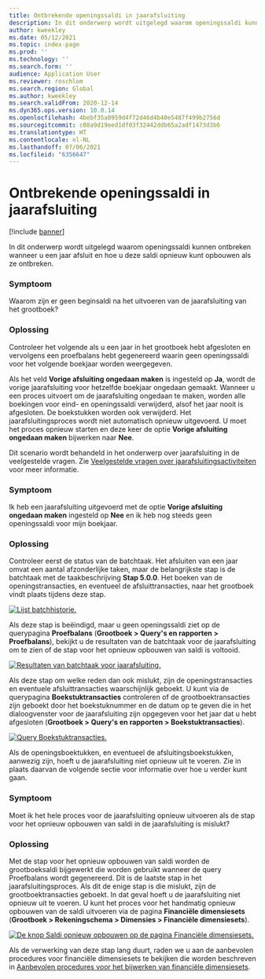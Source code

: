 ```yaml
---
title: Ontbrekende openingssaldi in jaarafsluiting
description: In dit onderwerp wordt uitgelegd waarom openingssaldi kunnen ontbreken wanneer u een jaar afsluit en hoe u deze saldi opnieuw kunt opbouwen als ze ontbreken.
author: kweekley
ms.date: 05/12/2021
ms.topic: index-page
ms.prod: ''
ms.technology: ''
ms.search.form: ''
audience: Application User
ms.reviewer: roschlom
ms.search.region: Global
ms.author: kweekley
ms.search.validFrom: 2020-12-14
ms.dyn365.ops.version: 10.0.14
ms.openlocfilehash: 4bebf35a8959d4f72d46d4b40e5487f499b2756d
ms.sourcegitcommit: c08a9d19eed1df03f32442ddb65a2adf1473d3b6
ms.translationtype: HT
ms.contentlocale: nl-NL
ms.lasthandoff: 07/06/2021
ms.locfileid: "6356647"
---
```

# <a name="year-end-close-missing-opening-balances"></a>Ontbrekende openingssaldi in jaarafsluiting

[!include [banner](../includes/banner.md)]

In dit onderwerp wordt uitgelegd waarom openingssaldi kunnen ontbreken wanneer u een jaar afsluit en hoe u deze saldi opnieuw kunt opbouwen als ze ontbreken.

### <a name="symptom"></a>Symptoom

Waarom zijn er geen beginsaldi na het uitvoeren van de jaarafsluiting van het grootboek? 

### <a name="resolution"></a>Oplossing

Controleer het volgende als u een jaar in het grootboek hebt afgesloten en vervolgens een proefbalans hebt gegenereerd waarin geen openingssaldi voor het volgende boekjaar worden weergegeven.

Als het veld **Vorige afsluiting ongedaan maken** is ingesteld op **Ja**, wordt de vorige jaarafsluiting voor hetzelfde boekjaar ongedaan gemaakt. Wanneer u een proces uitvoert om de jaarafsluiting ongedaan te maken, worden alle boekingen voor eind- en openingssaldi verwijderd, alsof het jaar nooit is afgesloten. De boekstukken worden ook verwijderd. Het jaarafsluitingsproces wordt niet automatisch opnieuw uitgevoerd. U moet het proces opnieuw starten en deze keer de optie **Vorige afsluiting ongedaan maken** bijwerken naar **Nee**.

Dit scenario wordt behandeld in het onderwerp over jaarafsluiting in de veelgestelde vragen. Zie [Veelgestelde vragen over jaarafsluitingsactiviteiten](faq-year-end-activities.md) voor meer informatie.

### <a name="symptom"></a>Symptoom

Ik heb een jaarafsluiting uitgevoerd met de optie **Vorige afsluiting ongedaan maken** ingesteld op **Nee** en ik heb nog steeds geen openingssaldi voor mijn boekjaar.

### <a name="resolution"></a>Oplossing

Controleer eerst de status van de batchtaak. Het afsluiten van een jaar omvat een aantal afzonderlijke taken, maar de belangrijkste stap is de batchtaak met de taakbeschrijving **Stap 5.0.0**. Het boeken van de openingstransacties, en eventueel de afsluittransacties, naar het grootboek vindt plaats tijdens deze stap. 

[![Lijst batchhistorie.](./media/yec-mssng-open-blnces-01.png)](./media/yec-mssng-open-blnces-01.png)

Als deze stap is beëindigd, maar u geen openingssaldi ziet op de querypagina **Proefbalans** (**Grootboek > Query's en rapporten > Proefbalans**), bekijkt u de resultaten van de batchtaak voor de jaarafsluiting om te zien of de stap voor het opnieuw opbouwen van saldi is voltooid.

[![Resultaten van batchtaak voor jaarafsluiting.](./media/yec-mssng-open-blnces-02.png)](./media/yec-mssng-open-blnces-02.png)

Als deze stap om welke reden dan ook mislukt, zijn de openingstransacties en eventuele afsluittransacties waarschijnlijk geboekt. U kunt via de querypagina **Boekstuktransacties** controleren of de grootboektransacties zijn geboekt door het boekstuknummer en de datum op te geven die in het dialoogvenster voor de jaarafsluiting zijn opgegeven voor het jaar dat u hebt afgesloten (**Grootboek > Query's en rapporten > Boekstuktransacties**).

[![Query Boekstuktransacties.](./media/yec-mssng-open-blnces-03.png)](./media/yec-mssng-open-blnces-03.png)

Als de openingsboektukken, en eventueel de afsluitingsboekstukken, aanwezig zijn, hoeft u de jaarafsluiting niet opnieuw uit te voeren. Zie in plaats daarvan de volgende sectie voor informatie over hoe u verder kunt gaan.

### <a name="symptom"></a>Symptoom

Moet ik het hele proces voor de jaarafsluiting opnieuw uitvoeren als de stap voor het opnieuw opbouwen van saldi in de jaarafsluiting is mislukt?

### <a name="resolution"></a>Oplossing

Met de stap voor het opnieuw opbouwen van saldi worden de grootboeksaldi bijgewerkt die worden gebruikt wanneer de query Proefbalans wordt gegenereerd.  Dit is de laatste stap in het jaarafsluitingsproces.  Als dit de enige stap is die mislukt, zijn de grootboektransacties geboekt.  In dat geval hoeft u de jaarafsluiting niet opnieuw uit te voeren. U kunt het proces voor het handmatig opnieuw opbouwen van de saldi uitvoeren via de pagina **Financiële dimensiesets** (**Grootboek > Rekeningschema > Dimensies > Financiële dimensiesets**).

[![De knop Saldi opnieuw opbouwen op de pagina Financiële dimensiesets.](./media/yec-mssng-open-blnces-04.png)](./media/yec-mssng-open-blnces-04.png)

Als de verwerking van deze stap lang duurt, raden we u aan de aanbevolen procedures voor financiële dimensiesets te bekijken die worden beschreven in [Aanbevolen procedures voor het bijwerken van financiële dimensiesets](https://community.dynamics.com/365/financeandoperations/b/dynamics-365-finance-blog/posts/best-practices-for-updating-financial-dimension-set-dimension-sets). 

